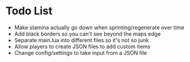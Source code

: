 # Todo List

- Make stamina actually go down when sprinting/regenerate over time
- Add black borders so you can't see beyond the maps edge
- Separate main.lua into different files so it's not so junk
- Allow players to create JSON files to add custom items
- Change config/settings to take input from a JSON file